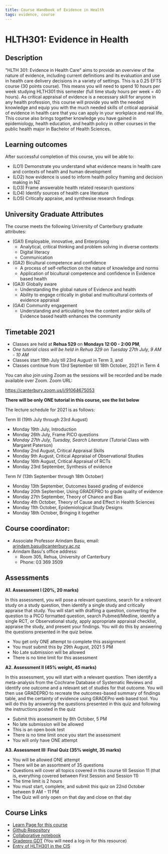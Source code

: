 ```yaml
---
title: Course Handbook of Evidence in Health
tags: evidence, course
---
```

# HLTH301: Evidence in Health

## Description

"HLTH 301: Evidence in Health Care" aims to provide an overview of the nature of evidence, including current definitions and its evaluation and use in health care delivery decisions in a variety of settings. This is a 0.25 EFTS course (30 points course). This means you will need to spend 10 hours per week studying HLTH301 this semester (full time study hours per week = 40 hours). As critical appraisal of evidence is a necessary skill for anyone in any health profession, this course will provide you with the needed knowledge and equip you with the much needed skills of critical appraisal of evidence in health care that you can apply in your workplace and real life. This course also brings together knowledge you have gained in epidemiology, health education, and health policy in other courses in the public health major in Bachelor of Health Sciences.

## Learning outcomes

After successful completion of this course, you will be able to:

* (LO1) Demonstrate you understand what evidence means in health care and contexts of health and human development
* (LO2) how evidence is used to inform health policy framing and decision making in NZ
* (LO3) Frame answerable health related research questions
* (LO4) Identify sources of health care literature
* (LO5) Critically appraise, and synthesise research findings

## University Graduate Attributes

The course meets the following University of Canterbury graduate attributes:

* (GA1) Employable, innovative, and Enterprising
  * Analytical, critical thinking and problem solving in diverse contexts
  * Digital literacy
  * Communication
* (GA2) Bicultural competence and confidence
  * A process of self-reflection on the nature of knowledge and norms
  * Application of bicultural competence and confidence in Evidence based health
* (GA3) Globally aware
  * Understanding the global nature of Evidence and health
  * Ability to engage critically in global and multicultural contexts of evidence appraisal
* (GA4) Community engagement
  * Understanding and articulating how the content and/or skills of Evidence based health enhances the community

## Timetable 2021

* Classes are held at **Rehua 529** on **Mondays 12:00 - 2:00 PM**, 
* *One tutorial class will be held in Rehua 329 on Tuesday 27th July, 9 AM - 10 AM*
* Classes start 19th July till 23rd August in Term 3, and
* Classes continue from 13rd September till 18th October, 2021 in Term 4

You can also join using Zoom as the sessions will be recorded and be made available over Zoom. Zoom URL:

<https://canterbury.zoom.us/j/91064675053>

**There will be only ONE tutorial in this course, see the list below**

The lecture schedule for 2021 is as follows:

Term III (19th July through 23rd August)

* Monday 19th July, Introduction 
* Monday 26th July, Frame PICO questions
* *Monday 27th July, Tuesday, Search Literature*  (Tutorial Class with Margaret Paterson)
* Monday 2nd August, Critical Appraisal Skills
* Monday 9th August, Critical Appraisal of Observational Studies
* Monday 16th August, Critical Appraisal of RCTs
* Monday 23rd September, Synthesis of evidence

Term IV (13th September through 18th October)

* Monday 13th September, Outcomes based grading of evidence
* Monday 20th September, Using GRADEPRO to grade quality of evidence
* Monday 27th September, Theory of Chance and Bias
* Monday 4th October, Theory of Cause and Effect in Health Sciences
* Monday 11th October, Epidemiological Study Designs
* Monday 18th October, Bringing it together

## Course coordinator:

* Associate Professor Arindam Basu, email: [arindam.basu@canterbury.ac.nz](mailto:arindam.basu@canterbury.ac.nz)
* Arindam Basu's office address:
  * Room 305, Rehua, University of Canterbury
  * Phone: 03 369 3509

## Assessments

**A1. Assessment I (20%, 20 marks)**

In this assessment, you will pose a relevant questions, search for a relevant study on a study question, then identify a single study and critically appraise that study. You will start with drafting a question, converting the question to a PICO formatted question, search Pubmed/Medline, identify a single RCT, or Observational study, apply appropriate appraisal checklist, appraise the study, and present your findings. You will do this by answering the questions presented in the quiz below.

* You get only ONE attempt to complete this assignment
* You must submit this by 29th August, 2021 5 PM
* No Late submission will be allowed
* There is no time limit for this assessment

**A2. Assessment II (45% weight, 45 marks)**

In this assessment, you will start with a relevant question. Then identify a meta-analysis from the Cochrane Database of Systematic Reviews and identify one outcome and a relevant set of studies for that outcome. You will then use GRADEPRO to recreate the outcomes-based summary of findings table, and the certainty of evidence using GRADEPro web based tool. You will do this by answering the questions presented in this quiz and following the instructions posted in the quiz

* Submit this assessment by 8th October, 5 PM
* No late submission will be allowed
* This is an open book test
* There is no time limit once you start the assessment
* You will only have ONE attempt

**A3. Assessment III: Final Quiz (35% weight, 35 marks)**

* You will be allowed ONE attempt
* There will be an assortment of 35 questions
* Questions will cover all topics covered in this course till Session 11 (that is, everything covered between First Session and Session 11)
* The time limit is 2 hours
* You must start, complete, and submit this quiz on 22nd October between 9 AM - 11 PM
* The Quiz will only open on that day and close on that day

## Course Links

* [Learn Page for this course](https://learn.canterbury.ac.nz/course/view.php?id=11728)
* [Github Repository](https://github.com/arinbasu/HLTH301-evidence-based-health)
* [Collaborative notebook](https://hackmd.io/@arinbasu1/BJxfBW1eB)
* [Gradepro GDT](https://gdt.gradepro.org/app/) (You will need a log-in for this resource)
* [Entry of HLTH301 in the CIS](https://www.canterbury.ac.nz/courseinfo/GetCourseDetails.aspx?course=HLTH301&occurrence=20S2(C)&year=2020)



